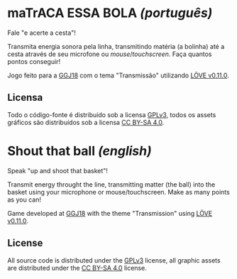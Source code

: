 maTrACA ESSA BOLA *(português)*
===============================
Fale "e acerte a cesta"!

Transmita energia sonora pela linha, transmitindo matéria (a bolinha) até a
cesta através de seu microfone ou _mouse_/_touchscreen_. Faça quantos pontos
conseguir!

Jogo feito para a [GGJ18](https://globalgamejam.org/2018) com o tema
"Transmissão" utilizando [LÖVE v0.11.0](https://love2d.org/wiki/0.11.0).

Licensa
-------
Todo o código-fonte é distribuído sob a licensa [GPLv3](https://www.gnu.org/licenses/gpl-3.0),
todos os assets gráficos são distribuídos sob a licensa [CC BY-SA 4.0](http://creativecommons.org/licenses/by-sa/4.0/).


Shout that ball *(english)*
===========================
Speak "up and shoot that basket"!

Transmit energy throught the line, transmitting matter (the ball) into the
basket using your microphone or mouse/touchscreen. Make as many points as you
can!

Game developed at [GGJ18](https://globalgamejam.org/2018) with the theme
"Transmission" using [LÖVE v0.11.0](https://love2d.org/wiki/0.11.0).

License
-------
All source code is distributed under the [GPLv3](https://www.gnu.org/licenses/gpl-3.0)
license, all graphic assets are distributed under the [CC BY-SA 4.0](http://creativecommons.org/licenses/by-sa/4.0/)
license.

